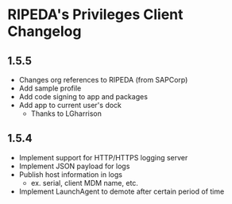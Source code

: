 # RIPEDA's Privileges Client Changelog

## 1.5.5
- Changes org references to RIPEDA (from SAPCorp)
- Add sample profile
- Add code signing to app and packages
- Add app to current user's dock
  - Thanks to LGharrison

## 1.5.4
- Implement support for HTTP/HTTPS logging server
- Implement JSON payload for logs
- Publish host information in logs
  - ex. serial, client MDM name, etc.
- Implement LaunchAgent to demote after certain period of time